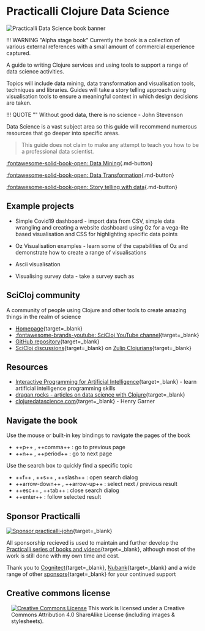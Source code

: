 # Practicalli Clojure Data Science

![Practicalli Data Science book banner](https://raw.githubusercontent.com/practicalli/graphic-design/live/book-covers/practicalli-clojure-data-science-book-banner-alpha.png)

!!! WARNING "Alpha stage book"
    Currently the book is a collection of various external references with a small amount of commercial experience captured.


A guide to writing Clojure services and using tools to support a range of data science activities.

Topics will include data mining, data transformation and visualisation tools, techniques and libraries.  Guides will take a story telling approach using visualisation tools to ensure a meaningful context in which design decisions are taken.

!!! QUOTE ""
    Without good data, there is no science - John Stevenson


Data Science is a vast subject area so this guide will recommend numerous resources that go deeper into specific areas.

> This guide does not claim to make any attempt to teach you how to be a professional data scientist.


[:fontawesome-solid-book-open: Data Mining](data-mining/){.md-button}

[:fontawesome-solid-book-open: Data Transformation](data-transformation/){.md-button}

[:fontawesome-solid-book-open: Story telling with data](visualisation/){.md-button}


## Example projects

- Simple Covid19 dashboard - import data from CSV, simple data wrangling and creating a website dashboard using Oz for a vega-lite based visualisation and CSS for highlighting specific data points

- Oz Visualisation examples - learn some of the capabilities of Oz and demonstrate how to create a range of visualisations

- Ascii visualisation

- Visualising survey data - take a survey such as


## SciCloj community

A community of people using Clojure and other tools to create amazing things in the realm of science

- [Homepage](https://scicloj.github.io/){target=_blank}
- [:fontawesome-brands-youtube: SciCloj YouTube channel](https://www.youtube.com/channel/UCaoZzhNzq-H7YiQczXKuXuw/){target=_blank}
- [GitHub repository](https://github.com/scicloj/){target=_blank}
- [SciCloj discussions](https://scicloj.github.io/pages/chat_streams/){target=_blank} on [Zulip Clojurians](http://clojurians.zulipchat.com/){target=_blank}


## Resources

- [Interactive Programming for Artificial Intelligence](https://aiprobook.com/){target=_blank} - learn artificial intelligence programming skills
- [dragan.rocks - articles on data science with Clojure](https://dragan.rocks/){target=_blank}
- [clojuredatascience.com](http://clojuredatascience.com/){target=_blank} - Henry Garner


## Navigate the book

Use the mouse or built-in key bindings to navigate the pages of the book

- ++p++ , ++comma++ : go to previous page
- ++n++ , ++period++ : go to next page

Use the search box to quickly find a specific topic

- ++f++ , ++s++ , ++slash++ : open search dialog
- ++arrow-down++ , ++arrow-up++ : select next / previous result
- ++esc++ , ++tab++ : close search dialog
- ++enter++ : follow selected result


## Sponsor Practicalli

[![Sponsor practicalli-john](https://raw.githubusercontent.com/practicalli/graphic-design/live/buttons/practicalli-github-sponsors-button.png)](https://github.com/sponsors/practicalli-john/){target=_blank}

All sponsorship recieved is used to maintain and further develop the [Practicalli series of books and videos](https://practical.li/){target=_blank}, although most of the work is still done with my own time and cost.

Thank you to [Cognitect](https://www.cognitect.com/){target=_blank}, [Nubank](https://nubank.com.br/){target=_blank} and a wide range of other [sponsors](https://github.com/sponsors/practicalli-john#sponsors){target=_blank} for your continued support


## Creative commons license

<div style="width:95%; margin:auto;">
  <a rel="license" href="http://creativecommons.org/licenses/by-sa/4.0/"><img alt="Creative Commons License" style="border-width:0" src="https://i.creativecommons.org/l/by-sa/4.0/88x31.png" /></a>
  This work is licensed under a Creative Commons Attribution 4.0 ShareAlike License (including images & stylesheets).
</div>
